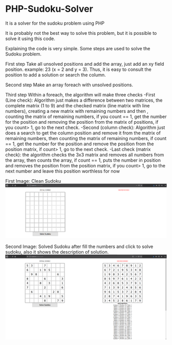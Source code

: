 # PHP-Sudoku-Solver
It is a solver for the sudoku problem using PHP

It is probably not the best way to solve this problem, but it is possible to solve it using this code.

Explaining the code is very simple. Some steps are used to solve the Sudoku problem.

First step
Take all unsolved positions and add the array, just add an xy field position. example: 23 (x = 2 and y = 3). Thus, it is easy to consult the position to add a solution or search the column.

Second step
Make an array foreach with unsolved positions.

Third step
Within a foreach, the algorithm will make three checks
  -First (Line check): Algorithm just makes a difference between two matrices, the complete matrix (1 to 9) and the checked matrix (line matrix with line numbers), creating a new matrix with remaining numbers and then , counting the matrix of remaining numbers, if you count == 1, get the number for the position and removing the position from the matrix of positions, if you count> 1, go to the next check.
  -Second (column check): Algorithm just does a search to get the column position and remove it from the matrix of remaining numbers, then counting the matrix of remaining numbers, if count == 1, get the number for the position and remove the position from the position matrix, if count> 1, go to the next check.
  -Last check (matrix check): the algorithm checks the 3x3 matrix and removes all numbers from the array, then counts the array, if count == 1, puts the number in position and removes the position from the position matrix, if you count> 1, go to the next number and leave this position worthless for now

First Image: Clean Sudoku
![alt text](https://github.com/bselhorst/PHP-Sudoku-Solver/blob/main/sudoku1.png)

Second Image: Solved Sudoku after fill the numbers and click to solve sudoku, also it shows the description of solution.
![alt text](https://github.com/bselhorst/PHP-Sudoku-Solver/blob/main/sudoku2.png)
